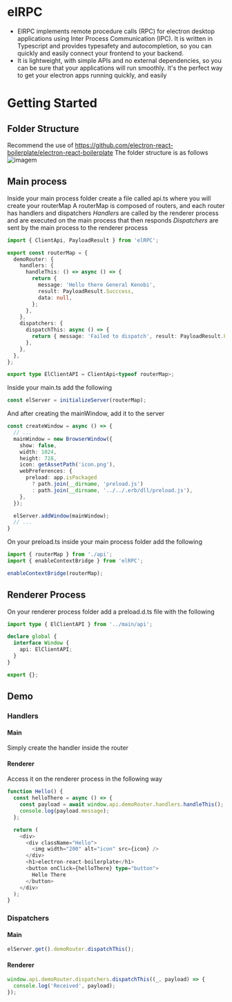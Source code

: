 # elRPC

- ElRPC implements remote procedure calls (RPC) for electron desktop applications using Inter Process Communication (IPC). It is written in Typescript and provides typesafety and autocompletion, so you can quickly and easily connect your frontend to your backend. 
- It is lightweight, with simple APIs and no external dependencies, so you can be sure that your applications will run smoothly. It's the perfect way to get your electron apps running quickly, and easily

# Getting Started

## Folder Structure

Recommend the use of https://github.com/electron-react-boilerplate/electron-react-boilerplate
The folder structure is as follows
![imagem](https://user-images.githubusercontent.com/96303137/218318197-a139ee4b-433d-4657-a28c-819cb9f322f8.png)


## Main process
Inside your main process folder create a file called api.ts where you will create your routerMap
A routerMap is composed of routers, and each router has handlers and dispatchers
*Handlers* are called by the renderer process and are executed on the main process that then responds
*Dispatchers* are sent by the main process to the renderer process

```Typescript
import { ClientApi, PayloadResult } from 'elRPC';

export const routerMap = {
  demoRouter: {
    handlers: {
      handleThis: () => async () => {
        return {
          message: 'Hello there General Kenobi',
          result: PayloadResult.Succcess,
          data: null,
        };
      },
    },
    dispatchers: {
      dispatchThis: async () => {
        return { message: 'Failed to dispatch', result: PayloadResult.Failure, data: null };
      },
    },
  },
};

export type ElClientAPI = ClientApi<typeof routerMap>;
```

Inside your main.ts add the following
```Typescript
const elServer = initializeServer(routerMap);
```

And after creating the mainWindow, add it to the server
```Typescript
const createWindow = async () => {
  // ...
  mainWindow = new BrowserWindow({
    show: false,
    width: 1024,
    height: 728,
    icon: getAssetPath('icon.png'),
    webPreferences: {
      preload: app.isPackaged
        ? path.join(__dirname, 'preload.js')
        : path.join(__dirname, '../../.erb/dll/preload.js'),
    },
  });

  elServer.addWindow(mainWindow);
  // ...
}
```

On your preload.ts inside your main process folder add the following

```Typescript
import { routerMap } from './api';
import { enableContextBridge } from 'elRPC';

enableContextBridge(routerMap);
```
## Renderer Process
On your renderer process folder add a preload.d.ts file with the following

```Typescript
import type { ElClientAPI } from '../main/api';

declare global {
  interface Window {
    api: ElClientAPI;
  }
}

export {};
```

## Demo
### Handlers
#### Main
Simply create the handler inside the router
#### Renderer
Access it on the renderer process in the following way
```Typescript
function Hello() {
  const helloThere = async () => {
    const payload = await window.api.demoRouter.handlers.handleThis();
    console.log(payload.message);
  };

  return (
    <div>
      <div className="Hello">
        <img width="200" alt="icon" src={icon} />
      </div>
      <h1>electron-react-boilerplate</h1>
      <button onClick={helloThere} type="button">
        Hello There
      </button>
    </div>
  );
}
```
### Dispatchers
#### Main
```Typescript
elServer.get().demoRouter.dispatchThis();
```
#### Renderer
```Typescript
window.api.demoRouter.dispatchers.dispatchThis((_, payload) => {
  console.log('Received', payload);
});
```
